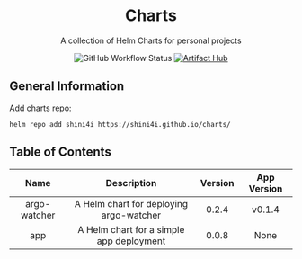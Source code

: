 <div align="center">

# Charts
A collection of Helm Charts for personal projects

![GitHub Workflow Status](https://img.shields.io/github/workflow/status/shini4i/charts/Release%20Charts)
[![Artifact Hub](https://img.shields.io/endpoint?url=https://artifacthub.io/badge/repository/shini4i)](https://artifacthub.io/packages/search?repo=shini4i)

</div>

## General Information
Add charts repo:
```
helm repo add shini4i https://shini4i.github.io/charts/
```

## Table of Contents
<!-- table_start -->
|     Name     |               Description                | Version | App Version |
|:------------:|:----------------------------------------:|:-------:|:-----------:|
| argo-watcher | A Helm chart for deploying argo-watcher  |  0.2.4  |    v0.1.4   |
|     app      | A Helm chart for a simple app deployment |  0.0.8  |     None    |
<!-- table_end -->
